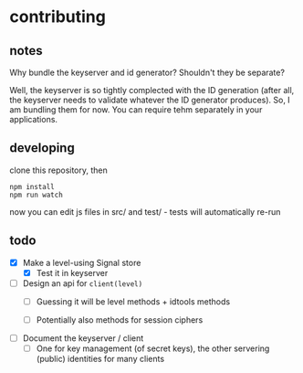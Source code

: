 # contributing 

## notes

Why bundle the keyserver and id generator?
Shouldn't they be separate?

Well, the keyserver is so tightly complected with the ID generation
(after all, the keyserver needs to validate whatever the ID generator produces).
So, I am bundling them for now. 
You can require tehm separately in your applications.

## developing

clone this repository, then

    npm install
    npm run watch

now you can edit js files in src/ and test/ - tests will automatically re-run

## todo

- [x] Make a level-using Signal store
  - [x] Test it in keyserver
- [ ] Design an api for `client(level)`
  - [ ] Guessing it will be level methods + idtools methods
  - [ ] Potentially also methods for session ciphers
  
  
- [ ] Document the keyserver / client 
  - [ ] One for key management (of secret keys), the other servering (public) identities for many clients
